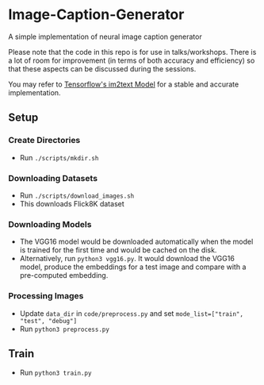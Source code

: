 # Image-Caption-Generator
A simple implementation of neural image caption generator

Please note that the code in this repo is for use in talks/workshops. There is a lot of room for improvement (in terms of both accuracy and efficiency) so that these aspects can be discussed during the sessions.

You may refer to [Tensorflow's im2text Model](https://github.com/tensorflow/models/tree/master/im2txt) for a stable and accurate implementation.

## Setup

### Create Directories

* Run `./scripts/mkdir.sh`

### Downloading Datasets

* Run `./scripts/download_images.sh`
* This downloads Flick8K dataset

### Downloading Models

* The VGG16 model would be downloaded automatically when the model is trained for the first time and would be cached on the disk.
* Alternatively, run `python3 vgg16.py`. It would download the VGG16 model, produce the embeddings for a test image and compare with a pre-computed embedding.

### Processing Images

* Update `data_dir` in `code/preprocess.py` and set `mode_list=["train", "test", "debug"]`
* Run `python3 preprocess.py`

## Train

* Run `python3 train.py`